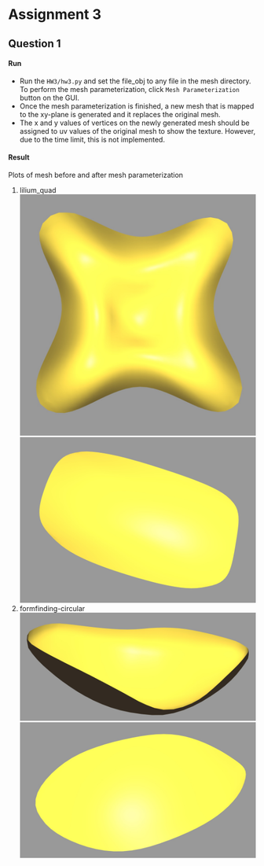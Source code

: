 # Assignment 3

## Question 1
#### Run
- Run the `HW3/hw3.py` and set the file_obj to any file in the mesh directory. To perform the mesh parameterization, click `Mesh Parameterization` button on the GUI.
- Once the mesh parameterization is finished, a new mesh that is mapped to the xy-plane is generated and it replaces the original mesh.
- The x and y values of vertices on the newly generated mesh should be assigned to uv values of the original mesh to show the texture. However, due to the time limit, this is not implemented.



#### Result
Plots of mesh before and after mesh parameterization
1. lilium_quad
    ![](imgs/lilium_quad.jpg)
    ![](imgs/new_lilium_quad.jpg)
2. formfinding-circular
    ![](imgs/formfinding-circular.jpg)
    ![](imgs/new_formfinding-circular.jpg)